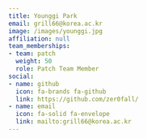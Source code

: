 ```yaml
---
title: Younggi Park
email: grill66@korea.ac.kr
image: /images/younggi.jpg
affiliation: null
team_memberships:
- team: patch
  weight: 50
  role: Patch Team Member
social:
- name: github
  icon: fa-brands fa-github
  link: https://github.com/zer0fall/
- name: email
  icon: fa-solid fa-envelope
  link: mailto:grill66@korea.ac.kr
---
```


